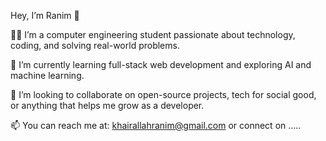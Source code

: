  Hey, I’m Ranim 👋

 
👩‍💻 I’m a computer engineering student passionate about technology, coding, and solving real-world problems.

🌱 I’m currently learning full-stack web development and exploring AI and machine learning.

💞️ I’m looking to collaborate on open-source projects, tech for social good, or anything that helps me grow as a developer.

📫 You can reach me at: khairallahranim@gmail.com or connect on .....

